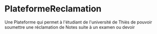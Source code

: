 # PlateformeReclamation
Une Plateforme qui permet à l'étudiant de l'université de Thiès de pouvoir soumettre une réclamation de Notes suite à un examen ou devoir
